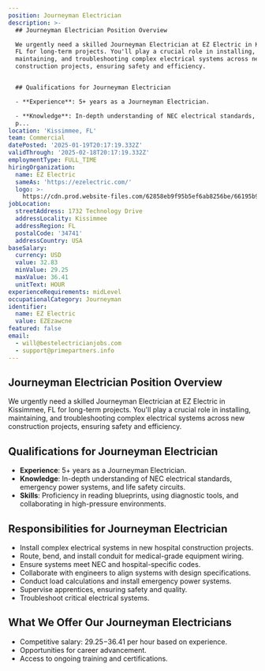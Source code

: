 ```yaml
---
position: Journeyman Electrician
description: >-
  ## Journeyman Electrician Position Overview

  We urgently need a skilled Journeyman Electrician at EZ Electric in Kissimmee,
  FL for long-term projects. You'll play a crucial role in installing,
  maintaining, and troubleshooting complex electrical systems across new
  construction projects, ensuring safety and efficiency.


  ## Qualifications for Journeyman Electrician

  - **Experience**: 5+ years as a Journeyman Electrician.

  - **Knowledge**: In-depth understanding of NEC electrical standards, emergency
  p...
location: 'Kissimmee, FL'
team: Commercial
datePosted: '2025-01-19T20:17:19.332Z'
validThrough: '2025-02-18T20:17:19.332Z'
employmentType: FULL_TIME
hiringOrganization:
  name: EZ Electric
  sameAs: 'https://ezelectric.com/'
  logo: >-
    https://cdn.prod.website-files.com/62858eb9f95b5ef6ab8256be/66195b93d011344d05b98867_ez-electric-logo.svg
jobLocation:
  streetAddress: 1732 Technology Drive
  addressLocality: Kissimmee
  addressRegion: FL
  postalCode: '34741'
  addressCountry: USA
baseSalary:
  currency: USD
  value: 32.83
  minValue: 29.25
  maxValue: 36.41
  unitText: HOUR
experienceRequirements: midLevel
occupationalCategory: Journeyman
identifier:
  name: EZ Electric
  value: EZEzawcne
featured: false
email:
  - will@bestelectricianjobs.com
  - support@primepartners.info
---
```




## Journeyman Electrician Position Overview
We urgently need a skilled Journeyman Electrician at EZ Electric in Kissimmee, FL for long-term projects. You'll play a crucial role in installing, maintaining, and troubleshooting complex electrical systems across new construction projects, ensuring safety and efficiency.

## Qualifications for Journeyman Electrician
- **Experience**: 5+ years as a Journeyman Electrician.
- **Knowledge**: In-depth understanding of NEC electrical standards, emergency power systems, and life safety circuits.
- **Skills**: Proficiency in reading blueprints, using diagnostic tools, and collaborating in high-pressure environments.

## Responsibilities for Journeyman Electrician
- Install complex electrical systems in new hospital construction projects.
- Route, bend, and install conduit for medical-grade equipment wiring.
- Ensure systems meet NEC and hospital-specific codes.
- Collaborate with engineers to align systems with design specifications.
- Conduct load calculations and install emergency power systems.
- Supervise apprentices, ensuring safety and quality.
- Troubleshoot critical electrical systems.

## What We Offer Our Journeyman Electricians
- Competitive salary: $29.25-$36.41 per hour based on experience.
- Opportunities for career advancement.
- Access to ongoing training and certifications.